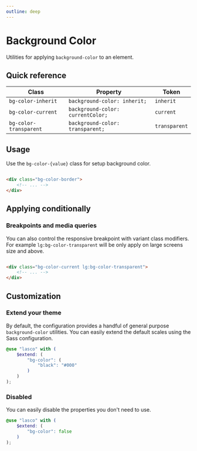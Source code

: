 ```yaml
---
outline: deep
---
```


# Background Color

Utilities for applying `background-color` to an element.

## Quick reference

| Class                  | Property                          | Token         |
|------------------------|-----------------------------------|---------------|
| `bg-color-inherit`     | `background-color: inherit;`      | `inherit`     |
| `bg-color-current`     | `background-color: currentColor;` | `current`     |
| `bg-color-transparent` | `background-color: transparent;`  | `transparent` |

## Usage

Use the `bg-color-{value}` class for setup background color.

```html

<div class="bg-color-border">
    <!-- ... -->
</div>
```

## Applying conditionally

### Breakpoints and media queries

You can also control the responsive breakpoint with variant class modifiers. For example `lg:bg-color-transparent` will
be only apply on large screens size and above.

```html

<div class="bg-color-current lg:bg-color-transparent">
    <!-- ... -->
</div>
```

## Customization

### Extend your theme

By default, the configuration provides a handful of general purpose `background-color` utilities. You can easily extend
the default scales using the Sass configuration.

```scss
@use "lasco" with (
    $extend: (
        "bg-color": (
            "black": "#000"
        )
    )
);
```

### Disabled

You can easily disable the properties you don't need to use.

```scss
@use "lasco" with (
    $extend: (
        "bg-color": false
    )
);
```
